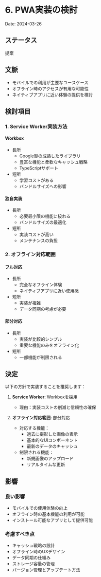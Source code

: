 # 6. PWA実装の検討

Date: 2024-03-26

## ステータス

提案

## 文脈

- モバイルでの利用が主要なユースケース
- オフライン時のアクセスが有用な可能性
- ネイティブアプリに近い体験の提供を検討

## 検討項目

### 1. Service Worker実装方法

#### Workbox
- 長所
  - Google製の成熟したライブラリ
  - 豊富な機能と柔軟なキャッシュ戦略
  - TypeScriptサポート
- 短所
  - 学習コストがある
  - バンドルサイズへの影響

#### 独自実装
- 長所
  - 必要最小限の機能に絞れる
  - バンドルサイズの最適化
- 短所
  - 実装コストが高い
  - メンテナンスの負担

### 2. オフライン対応範囲

#### フル対応
- 長所
  - 完全なオフライン体験
  - ネイティブアプリに近い使用感
- 短所
  - 実装が複雑
  - データ同期の考慮が必要

#### 部分対応
- 長所
  - 実装が比較的シンプル
  - 重要な機能のみをオフライン化
- 短所
  - 一部機能が制限される

## 決定

以下の方針で実装することを推奨します：

1. **Service Worker**: Workboxを採用
   - 理由：実装コストの削減と信頼性の確保

2. **オフライン対応範囲**: 部分対応
   - 対応する機能：
     - 過去に撮影した画像の表示
     - 基本的なUIコンポーネント
     - 最新のデータのキャッシュ
   - 制限される機能：
     - 新規画像のアップロード
     - リアルタイムな更新

## 影響

### 良い影響
- モバイルでの使用体験の向上
- オフライン時の基本機能の利用が可能
- インストール可能なアプリとして提供可能

### 考慮すべき点
- キャッシュ戦略の設計
- オフライン時のUXデザイン
- データ同期の仕組み
- ストレージ容量の管理
- バージョン管理とアップデート方法 

